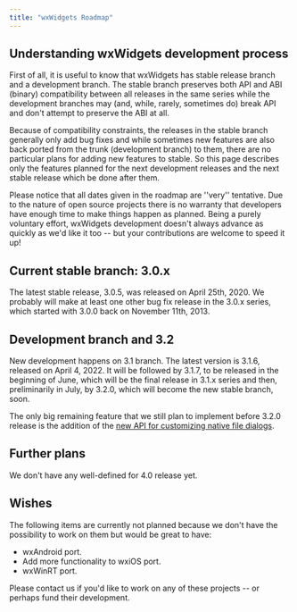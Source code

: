 ```yaml
---
title: "wxWidgets Roadmap"
---
```


## Understanding wxWidgets development process

First of all, it is useful to know that wxWidgets has stable release branch and a development branch. The stable branch preserves both API and ABI (binary) compatibility between all releases in the same series while the development branches may (and, while, rarely, sometimes do) break API and don't attempt to preserve the ABI at all.

Because of compatibility constraints, the releases in the stable branch generally only add bug fixes and while sometimes new features are also back ported from the trunk (development branch) to them, there are no particular plans for adding new features to stable. So this page describes only the features planned for the next development releases and the next stable release which be done after them.

Please notice that all dates given in the roadmap are ''very'' tentative. Due to the nature of open source projects there is no warranty that developers have enough time to make things happen as planned. Being a purely voluntary effort, wxWidgets development doesn't always advance as quickly as we'd like it too -- but your contributions are welcome to speed it up!

## Current stable branch: 3.0.x

The latest stable release, 3.0.5, was released on April 25th, 2020. We probably will make at least one other bug fix release in the 3.0.x series, which started with 3.0.0 back on November 11th, 2013.

## Development branch and 3.2

New development happens on 3.1 branch. The latest version is 3.1.6, released
on April 4, 2022. It will be followed by 3.1.7, to be released in the
beginning of June, which will be the final release in 3.1.x series and then,
preliminarily in July, by 3.2.0, which will become the new stable branch, soon.

The only big remaining feature that we still plan to implement before 3.2.0 release is the addition of the [new API for customizing native file dialogs](https://github.com/wxWidgets/wxWidgets/issues/14770).

## Further plans

We don't have any well-defined for 4.0 release yet.

## Wishes

The following items are currently not planned because we don't have the possibility to work on them but would be great to have:

 * wxAndroid port.
 * Add more functionality to wxiOS port.
 * wxWinRT port.

Please contact us if you'd like to work on any of these projects -- or perhaps fund their development.
